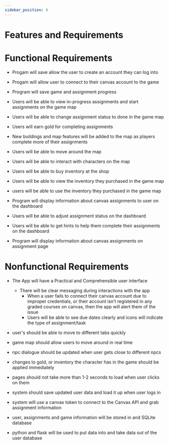 ```yaml
---
sidebar_position: 4
---
```


# Features and Requirements
# Functional Requirements
- Progam will save allow the user to create an account they can log into

- Progam will allow user to connect to their canvas account to the game

- Program will save game and assignment progress

- Users will be able to view in-progress assignments and start assignments on the game map 

- Users will be able to change assignment status to done in the game map

- Users will earn gold for completing assignments

- New buildings and map features will be added to the map as players complete more of their assignments

- Users will be able to move around the map

- Users will be able to interact with characters on the map

- Users will be able to buy inventory at the shop

- Users will be able to view the inventory they purchased in the game map

- users will be able to use the inventory they purchased in the game map

- Program  will display information about canvas assignments to user on the dashboard

- Users will be able to adjust assignment status on the dashboard

- Users will be able to get hints to help them complete their assignments on the dashboard

- Program will display information about canvas assignments on assignment page


# Nonfunctional Requirements
- The App will have a Practical and Comprehensible user interface
    - There will be clear messaging during interactions with the app
        - When a user fails to connect their canvas account due to improper credentials, or their account isn’t registered in any graded courses on canvas, then the app will alert them of the issue
        - Users will be able to see due dates clearly and icons will indicate the type of assignment/task
- user's should be able to move to different tabs quickly
- game map should allow users to move around in real time
- npc dialogue should be updated when user gets close to different npcs
- changes to gold, or inventory the character has in the game should be applied immediately
- pages should not take more than 1-2 seconds to load when user clicks on them
- system should save updated user data and load it up when user logs in

- system will use a canvas token to connect to the Canvas API and grab assignment information 
- user, assignments and game information will be stored in and SQLite database
- python and flask will be used to put data into and take data out of the user database